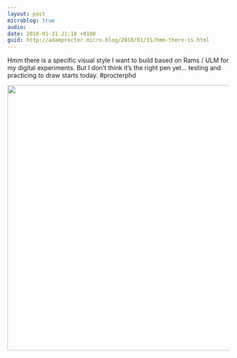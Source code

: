```yaml
---
layout: post
microblog: true
audio: 
date: 2018-01-31 21:10 +0100
guid: http://adamprocter.micro.blog/2018/01/31/hmm-there-is.html
---
```

Hmm there is a specific visual style I want to build based on Rams / ULM for my digital experiments. But I don’t think it’s the right pen yet... testing and practicing to draw starts today. #procterphd

<img src="http://discursive.adamprocter.co.uk/uploads/2018/aba8bd06d7.jpg" width="600" height="600" />
